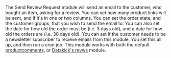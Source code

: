 The Send Review Request module will send an email to the customer, who bought an item, asking for a review.  You can set how many product links will be sent, and if it's in one or two columns. You can set the order state, and the customer groups, that you wish to send the email to.  You can also set the date for how old the order must be (i.e. 3 days old), and a date for how old the orders are (i.e. 30 days old).  You can set if the customer needs to be a newsletter subscriber to recieve emails from this module.  You set this all up, and then run a cron job.  This module works with both the default [productcomments](https://github.com/thirtybees/productcomments), or [Datakick's revws](https://github.com/getdatakick/revws) module.
